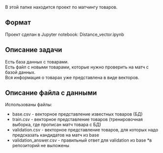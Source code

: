 В этой папке находится проект по матчингу товаров.

## Формат

Проект сделан в Jupyter notebook: Distance_vector.ipynb

## Описание задачи

Есть база данных с товарами.\
Есть файл с новыми товарами, которые нужно проверить на матч с базой данных.\
Вся информация о товарах уже представлена в виде векторов.

## Описание файла с данными

Использованы файлы:
- base.csv - векторное представление известных товаров (БД)
- train.csv - векторное представление товаров (тренировочная выборка, где прописан матч товара с БД)
- validation.csv - векторное представление товаров, для которых надо предсказать кандидатов на матч из base
- validation_answer.csv - правильный ответ для validation из base
*в репозиторий не выложены

